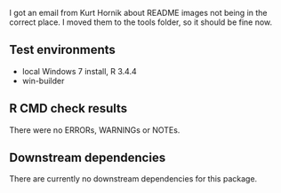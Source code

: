 I got an email from Kurt Hornik about README images not being in the correct place.
I moved them to the tools folder, so it should be fine now.

## Test environments
* local Windows 7 install, R 3.4.4
* win-builder

## R CMD check results
There were no ERRORs, WARNINGs or NOTEs.

## Downstream dependencies
There are currently no downstream dependencies for this package.
